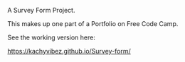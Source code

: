 A Survey Form Project.

This makes up one part of a Portfolio on Free Code Camp.

See the working version here:

https://kachyvibez.github.io/Survey-form/
